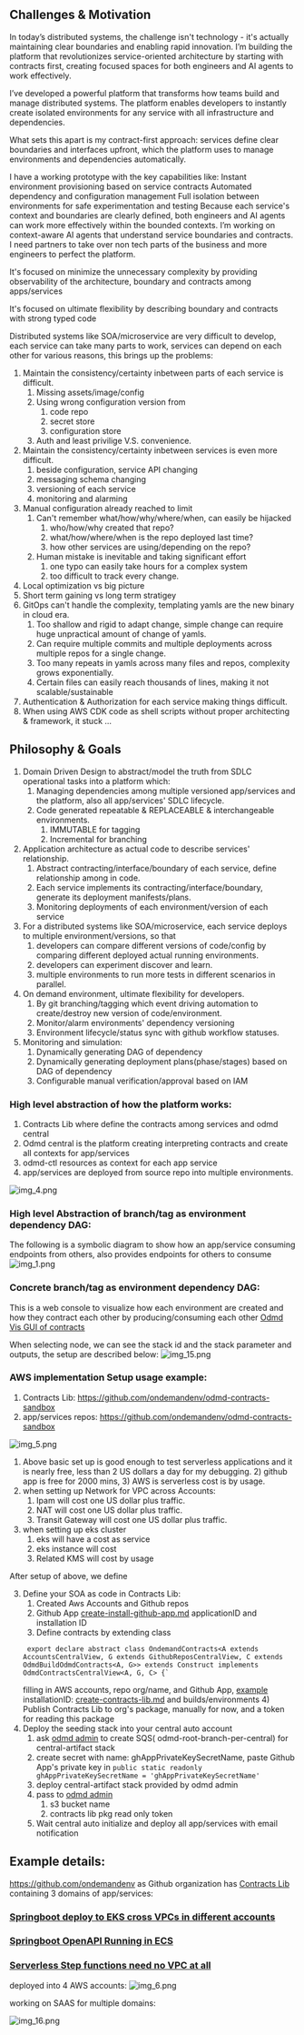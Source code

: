 ## Challenges & Motivation

In today’s distributed systems, the challenge isn't technology - it's actually maintaining clear boundaries and enabling
rapid innovation. I’m building the platform that revolutionizes service-oriented architecture by starting with contracts
first, creating focused spaces for both engineers and AI agents to work effectively.

I’ve developed a powerful platform that transforms how teams build and manage distributed systems.
The platform enables developers to instantly create isolated environments for any service with all infrastructure and
dependencies.

What sets this apart is my contract-first approach:
services define clear boundaries and interfaces upfront, which the platform uses to manage environments and dependencies
automatically.

I have a working prototype with the key capabilities like:
Instant environment provisioning based on service contracts
Automated dependency and configuration management
Full isolation between environments for safe experimentation and testing
Because each service's context and boundaries are clearly defined, both engineers and AI agents can work more
effectively within the bounded contexts.
I’m working on context-aware AI agents that understand service boundaries and contracts. I need partners to take over
non tech parts of the business and more engineers to perfect the platform.

It's focused on minimize the unnecessary complexity by providing observability of the architecture, boundary and
contracts among apps/services

It's focused on ultimate flexibility by describing boundary and contracts with strong typed code

Distributed systems like SOA/microservice are very difficult to develop, each service can take many parts to work,
services can depend on each other for various reasons, this brings up the problems:

1) Maintain the consistency/certainty inbetween parts of each service is difficult.
    1) Missing assets/image/config
    2) Using wrong configuration version from
        1) code repo
        2) secret store
        3) configuration store
    3) Auth and least privilige V.S. convenience.
2) Maintain the consistency/certainty inbetween services is even more difficult.
    1) beside configuration, service API changing
    2) messaging schema changing
    3) versioning of each service
    4) monitoring and alarming
3) Manual configuration already reached to limit
    1) Can't remember what/how/why/where/when, can easily be hijacked
        1) who/how/why created that repo?
        2) what/how/where/when is the repo deployed last time?
        3) how other services are using/depending on the repo?
    2) Human mistake is inevitable and taking significant effort
        1) one typo can easily take hours for a complex system
        2) too difficult to track every change.
4) Local optimization vs big picture
5) Short term gaining vs long term stratigey
6) GitOps can't handle the complexity, templating yamls are the new binary in cloud era.
    1) Too shallow and rigid to adapt change, simple change can require huge unpractical amount of change of yamls.
    2) Can require multiple commits and multiple deployments across multiple repos for a single change.
    3) Too many repeats in yamls across many files and repos, complexity grows exponentially.
    4) Certain files can easily reach thousands of lines, making it not scalable/sustainable
7) Authentication & Authorization for each service making things difficult.
8) When using AWS CDK code as shell scripts without proper architecting & framework, it stuck ...

## Philosophy & Goals

1) Domain Driven Design to abstract/model the truth from SDLC operational tasks into a platform which:
    1) Managing dependencies among multiple versioned app/services and the platform, also all app/services' SDLC
       lifecycle.
    2) Code generated repeatable & REPLACEABLE & interchangeable environments.
        1) IMMUTABLE for tagging
        2) Incremental for branching
2) Application architecture as actual code to describe services' relationship.
    1) Abstract contracting/interface/boundary of each service, define relationship among in code.
    2) Each service implements its contracting/interface/boundary, generate its deployment manifests/plans.
    3) Monitoring deployments of each environment/version of each service
3) For a distributed systems like SOA/microservice, each service deploys to multiple environment/versions, so that
    1) developers can compare different versions of code/config by comparing different deployed actual running
       environments.
    2) developers can experiment discover and learn.
    3) multiple environments to run more tests in different scenarios in parallel.
4) On demand environment, ultimate flexibility for developers.
    1) By git branching/tagging which event driving automation to create/destroy new version of code/environment.
    2) Monitor/alarm environments' dependency versioning
    3) Environment lifecycle/status sync with github workflow statuses.
5) Monitoring and simulation:
    1) Dynamically generating DAG of dependency
    2) Dynamically generating deployment plans(phase/stages) based on DAG of dependency
    3) Configurable manual verification/approval based on IAM

### High level abstraction of how the platform works:

1) Contracts Lib where define the contracts among services and odmd central
2) Odmd central is the platform creating interpreting contracts and create all contexts for app/services
3) odmd-ctl resources as context for each app service
4) app/services are deployed from source repo into multiple environments.

![img_4.png](img_4.png)

### High level Abstraction of branch/tag as environment dependency DAG:

The following is a symbolic diagram to show how an app/service consuming endpoints from others, also provides endpoints
for others to consume
![img_1.png](img.png)

### Concrete branch/tag as environment dependency DAG:

This is a web console to visualize how each environment are created and how they contract each other by
producing/consuming each other
[Odmd Vis GUI of contracts](https://web.root.ondemandenv.link/)

When selecting node, we can see the stack id and the stack parameter and outputs, the setup are described below:
![img_15.png](img_15.png)

### AWS implementation Setup usage example:

1) Contracts Lib: https://github.com/ondemandenv/odmd-contracts-sandbox
2) app/services repos: https://github.com/ondemandenv/odmd-contracts-sandbox

![img_5.png](img_5.png)

1) Above basic set up is good enough to test serverless applications and it is nearly free, less than 2 US dollars a day
   for my debugging.
    2) github app is free for 2000 mins,
    3) AWS is serverless cost is by usage.
2) when setting up Network for VPC across Accounts:
    1) Ipam will cost one US dollar plus traffic.
    2) NAT will cost one US dollar plus traffic.
    3) Transit Gateway will cost one US dollar plus traffic.
4) when setting up eks cluster
    1) eks will have a cost as service
    2) eks instance will cost
    3) Related KMS will cost by usage

After setup of above, we define

3) Define your SOA as code in Contracts Lib:
    1) Created Aws Accounts and Github repos
    2) Github App [create-install-github-app.md](create-install-github-app.md) applicationID and installation ID
    3) Define contracts by extending class
   ```
    export declare abstract class OndemandContracts<A extends AccountsCentralView, G extends GithubReposCentralView, C extends OdmdBuildOdmdContracts<A, G>> extends Construct implements OdmdContractsCentralView<A, G, C> {`
   ```
   filling in AWS accounts, repo org/name, and Github
   App, [example](https://github.com/ondemandenv/odmd-contracts-sandbox/blob/cbc965f1a6f63d87cc9c2971320a71362783341a/lib/OndemandContractsSandbox.ts#L33)
   installationID: [create-contracts-lib.md](create-contracts-lib.md) and builds/environments
    4) Publish Contracts Lib to org's package, manually for now, and a token for reading this package
4) Deploy the seeding stack into your central auto account
    1) ask [odmd admin](https://www.linkedin.com/in/garyy2011/) to create SQS( odmd-root-branch-per-central) for
       central-artifact stack
    2) create secret with name: ghAppPrivateKeySecretName, paste Github App's private key in
       ```public static readonly ghAppPrivateKeySecretName = 'ghAppPrivateKeySecretName'```
    3) deploy central-artifact stack provided by odmd admin
    3) pass to [odmd admin](https://www.linkedin.com/in/garyy2011/)
        1) s3 bucket name
        2) contracts lib pkg read only token
    3) Wait central auto initialize and deploy all app/services
       with
       email notification

## Example details:

https://github.com/ondemandenv as Github organization
has [Contracts Lib](https://github.com/ondemandenv/odmd-contracts-sandbox) containing 3 domains of app/services:

### [Springboot deploy to EKS cross VPCs in different accounts](example-springboot-vpc-eks.md)

### [Springboot OpenAPI Running in ECS ](example-springboot-vpc-eks.md)

### [Serverless Step functions need no VPC at all](example-serverless-sfn.md)

deployed into 4 AWS accounts:
![img_6.png](img_6.png)

working on SAAS for multiple domains:

![img_16.png](img_16.png)
